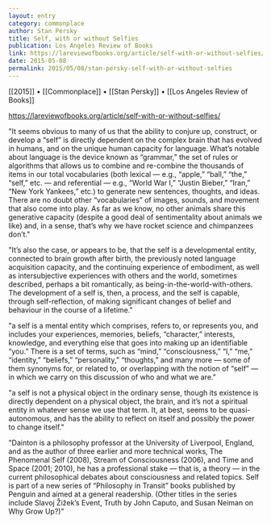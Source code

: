 ```yaml
---
layout: entry
category: commonplace
author: Stan Persky
title: Self, with or without Selfies
publication: Los Angeles Review of Books
link: https://lareviewofbooks.org/article/self-with-or-without-selfies/
date: 2015-05-08
permalink: 2015/05/08/stan-persky-self-with-or-without-selfies
---
```


[[2015]] • [[Commonplace]] • [[Stan Persky]] • [[Los Angeles Review of Books]]

https://lareviewofbooks.org/article/self-with-or-without-selfies/

"It seems obvious to many of us that the ability to conjure up, construct, or develop a “self” is directly dependent on the complex brain that has evolved in humans, and on the unique human capacity for language. What’s notable about language is the device known as “grammar,” the set of rules or algorithms that allows us to combine and re-combine the thousands of items in our total vocabularies (both lexical — e.g., “apple,” “ball,” “the,” “self,” etc. — and referential — e.g., “World War I,” “Justin Bieber,” “Iran,” “New York Yankees,” etc.) to generate new sentences, thoughts, and ideas. There are no doubt other “vocabularies” of images, sounds, and movement that also come into play. As far as we know, no other animals share this generative capacity (despite a good deal of sentimentality about animals we like) and, in a sense, that’s why we have rocket science and chimpanzees don’t."
 
"It’s also the case, or appears to be, that the self is a developmental entity, connected to brain growth after birth, the previously noted language acquisition capacity, and the continuing experience of embodiment, as well as intersubjective experiences with others and the world, sometimes described, perhaps a bit romantically, as being-in-the-world-with-others. The development of a self is, then, a process, and the self is capable, through self-reflection, of making significant changes of belief and behaviour in the course of a lifetime."

"a self is a mental entity which comprises, refers to, or represents you, and includes your experiences, memories, beliefs, “character,” interests, knowledge, and everything else that goes into making up an identifiable “you.” There is a set of terms, such as “mind,” “consciousness,” “I,” “me,” “identity,” “beliefs,” “personality,” “thoughts,” and many more — some of them synonyms for, or related to, or overlapping with the notion of “self” — in which we carry on this discussion of who and what we are."

"a self is not a physical object in the ordinary sense, though its existence is directly dependent on a physical object, the brain, and it’s not a spiritual entity in whatever sense we use that term. It, at best, seems to be quasi-autonomous, and has the ability to reflect on itself and possibly the power to change itself."

"Dainton is a philosophy professor at the University of Liverpool, England, and as the author of three earlier and more technical works, The Phenomenal Self (2008), Stream of Consciousness (2006), and Time and Space (2001; 2010), he has a professional stake — that is, a theory — in the current philosophical debates about consciousness and related topics. Self is part of a new series of “Philosophy in Transit” books published by Penguin and aimed at a general readership. (Other titles in the series include Slavoj Žižek’s Event, Truth by John Caputo, and Susan Neiman on Why Grow Up?)"